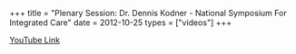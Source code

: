 +++
title = "Plenary Session: Dr. Dennis Kodner - National Symposium For Integrated Care"
date = 2012-10-25
types = ["videos"]
+++

[YouTube Link](https://www.youtube.com/watch?v=fORMGSgrGj8)
